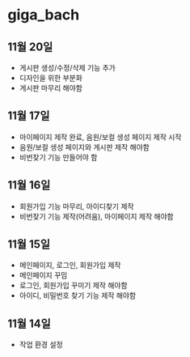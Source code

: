 # giga_bach
## 11월 20일
+ 게시판 생성/수정/삭제 기능 추가
+ 디자인을 위한 부분화
+ 게시판 마무리 해야함

## 11월 17일
+ 마이페이지 제작 완료, 음원/보컬 생성 페이지 제작 시작
+ 음원/보컬 생성 페이지와 게시판 제작 해야함
+ 비번찾기 기능 만들어야 함

## 11월 16일
+ 회원가입 기능 마무리, 아이디찾기 제작
+ 비번찾기 기능 제작(어려움), 마이페이지 제작 해야함

## 11월 15일
+ 메인페이지, 로그인, 회원가입 제작
+ 메인페이지 꾸밈
+ 로그인, 회원가입 꾸미기 제작 해야함
+ 아이디, 비밀번호 찾기 기능 제작 해야함

## 11월 14일
+ 작업 환경 설정
